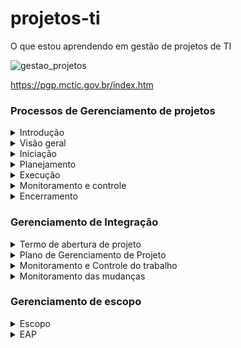 # projetos-ti
O que estou aprendendo em gestão de projetos de TI

![gestao_projetos](https://github.com/WanessaCarvalho378/projetos-ti/assets/143955162/8d43e686-dd3a-4715-9fdf-a2b8a4d5347e)

https://pgp.mctic.gov.br/index.htm

### Processos de Gerenciamento de projetos
<details>
<summary> Introdução </summary>

Projeto: Possui início e fim bem definidos, sendo um esforço temporário para atingir um ou mais objetivos.
 
 Gerenciamento de projetos: Aplicação de conhecimentos e habilidades a partir de ferramentas e técnicas específicas 
 
 subdivididos em 5 grupos de processos: Iniciação, planejamento, execução, monitoramento e controle, encerramento  
 
 Profissional de gerente de projetos: elo entre estratégia e equipe, com habilidades interpessoais como: liderança, construção de equipes, coaching (no sentido de entender cada indivíduo), motivação, comunicação, tomada de decisões, influência, estabelecimento de confiança, negociação (colaboração), consciência política e cultural (cultura da empresa), gerenciamento de conflitos
 
 PMI - Project Management Institute
 PMO é uma estrutura organizacional que padroniza os processos de governança relacionados a projetos e facilita o compartilhamento de recursos, metodologias, ferramentas e técnicas.
 
 PMBOK - Project Management Body fo Knowledge / "Livro" de boas práticas consolidadas para gerenciamento de projetos
 
 CAPM - Certificação gerenciamento de projetos iniciante
 PMP -   Certificação para quem já tem experiência comprovada 
 PMI-ACP : gerente de projeto com experiência em práticas ágeis

Obs.: Se gerindo desde sempre as partes interessadas, se precisar mudar alguma coisa, você muda já no início do projeto, que é mais fácil, logo, reduzindo também os custos com as implementações das mudanças, porém, de maneira geral, a identificação das partes interessadas é um processo contínuo e que acontece durante todo o ciclo de vida do projeto. 
 
 Ciclo de vida de projetos: Série de fases pelas quais um projeto passa. Não confundir com grupos de processos de gerenciamento de projetos (iniciação, planejamento etc)
 
 Cada projeto é único, então não existe uma estrutura ideal 
 
 Elaboração progressiva: trabalha em "ondas", logo, o planejamento se dá de maneira progressiva. Trabalhos de inovação 
 
 Elaboração preditiva: faz o planejamento já todo de uma vez
 
</details>


<details>
<summary>  Visão geral </summary>

**são subdivididos em 5 grupos de processos: Iniciação, planejamento, execução, monitoramento e controle, encerramento**

Os grupos de processos servem pra te dar um maior entendimento, eles não acontecem um por um, mas sim se sobrepondo ao longo do ciclo de vida de um projeto.
Cada grupo de processo descreve uma série de atividades de gerenciamento de projetos, onde a saída de um processo pode ser utilizada como entrada em outro processo, justamente porque eles se sobrepõem ao longo do ciclo de vida 

Você pode olhar os processos de gerenciamento pela perspectiva de área de conhecimento, com área de integração, tempo, escopo, custos, qualidade, comunicações, riscos, aquisições, recursos humanos, partes interessadas
 
 *escopo = o que o projeto se propõe a entregar? 
 escopo de produto é diferente de escopo de projeto* 
 
De maneira bem geral, os processos de gerenciamento de projetos incluem: 
 - definir atividades
 - estimar partes interessadas 
 - levantamento de custos 
 etc 
 
 Tipos: 
 produção, suporte, analisar requisitos, desenvolvimento 

</details>


<details>
<summary> Iniciação </summary>

Interface entre antes do projeto e trabalho de planejamento
  
 - definir o gerente do projeto 
 - desenvolvimento de termo de abertura
 - avaliar a viabilidade do projeto
 - Entender a posição do projeto dentro da organização 
 - Identificar as partes interessadas (Já se pensa desde a iniciação, mas em termos gerais, é um processo contínuo)
 - Ver a estrutura organizacional
   
![Iniciacao](https://github.com/WanessaCarvalho378/projetos-ti/assets/143955162/d1d5b5c0-abc0-4bb4-91f9-e0406e18829b)

</details>


<details>
<summary> Planejamento </summary>

- Definir Escopo do Projeto
- Desenvolver EAP (Estrutura Analítica do Projeto)
 - Como serão coletados os requisitos 
- Planejar Riscos
- Estimar Atividades
- Definir Equipe
- Desenvolver Cronograma
- Planejar Custos
- Planejar Comunicação
- Planejar Qualidade
- Consolidar Plano de Projeto
- Realizar Reunião de Aprovação do Planejamento

**O plano do projeto e os documentos do projeto desenvolvidos como saídas do processo de planejamento explora os principais aspectos do escopo, tempo, qualidade, comunicações, recursos humanos, riscos, aquisições e gerenciamento das partes interessadas (que é no que vai se aprofundar nos próximos tópicos).**

*As atualizações resultantes das mudanças aprovadas durante o projeto (geralmente durante o processo de monitoramento e controle) podem influenciar significativamente o plano do projeto e os documentos do projeto.*

![planejamento](https://github.com/WanessaCarvalho378/projetos-ti/assets/143955162/694c2aa3-fc44-4668-a396-12c362055155)


</details>


<details>
<summary>  Execução </summary>

A maior parte do orçamento e tempo do projeto vai ser nessa etapa.

- Construir as entregas 
- Solicitar mudanças, se necessário 
- construir de fato as equipes do projeto 
- Garantir que as partes interessadas estejam engajadas e informadas 
- Gerenciar as comunicações (se faz de maneira mais ativa nessa parte)

  ![Execução](https://github.com/WanessaCarvalho378/projetos-ti/assets/143955162/829f224d-1e80-49c9-a855-80ce80f9fb2f)


</details>


<details>
<summary>  Monitoramento e controle  </summary>

Monitorar é acompanhar o andamento do projeto 

- Comparar o que está sendo feito com o que está sendo planejado 
- Rejeitar e aprovar mudanças 
- controlar a qualidade do projeto 
- gerar relatórios de desempenho 
- Controlar os riscos e aquisições 

![Monitoramento e Controle](https://github.com/WanessaCarvalho378/projetos-ti/assets/143955162/fec0366c-6dd0-4edb-acc7-adf1727228f5)


</details>


<details>
<summary>  Encerramento  </summary>

- Encerrar contratos 
 - armazenar lições aprendidas 
 - receber aceite formal das entregas do projeto pelo cliente

![Encerramento](https://github.com/WanessaCarvalho378/projetos-ti/assets/143955162/4064e3d2-1da8-45e9-bb99-13dd2638bd42)


</details>


### Gerenciamento de Integração

<details>
<summary> Termo de abertura de projeto </summary>

É se perguntar: Afinal, o que tenho de entradas?

Especificação do trabalho de projeto
Business case
Acordos

Quais as ferramentas e técnicas que posso ter para elaboração do TAP? 
- Opinião especializada
- Técnicas de facilitação

Modelo de TAP do MCTI: [SiglaProjeto_TermoAberturaProjeto (1).docx](https://github.com/WanessaCarvalho378/projetos-ti/files/14548003/SiglaProjeto_TermoAberturaProjeto.1.docx)
Modelo de TAP do Alura: [Alura-Modelo-TAP (1).docx](https://github.com/WanessaCarvalho378/projetos-ti/files/14548004/Alura-Modelo-TAP.1.docx)

Do TAP, sai a base para o Plano de Gerenciamento de Projeto 

</details>

<details>
<summary> Plano de Gerenciamento de Projeto </summary>

Tem as mesmas entradas do TAP, e desse plano sai Entregas, dados de desempenho do trabalho, 
atualizações no plano de gerenciamento do projeto, atualizações nos documentos de projeto e solicitações de mudança.


</details>

<details>
<summary> Monitoramento e Controle do trabalho </summary>

- A maior parte do trabalho de monitoramento se baseia na análise de variação entre os resultados coletados e as linhas de base do projeto.

- Também faz parte do monitoramento garantir que todos os envolvidos tenham a correta percepção da situação do projeto e os passos tomados pelo gerente.

- Desta atividade podem ser identificadas mudanças nas linhas de base do projeto, seja oriundo do cliente, como também da identificação de desvios significativos do planejamento.

</details>

<details>
<summary> Monitoramento das mudanças </summary>

Este processo tem como objetivo sempre revisar todas as solicitações de mudanças que forem propostas ao longo do projeto, 
aprovando e gerenciando mudanças realizadas nas entregas, ativos de processos organizacionais, documentos do projeto e plano de gerenciamento do projeto.

</details>

### Gerenciamento de escopo

<details>
<summary> Escopo </summary>

- Escopo é o que trabalho se propõe a entregar de serviços e/ou produtos
- Coletando os requisitos, se define o escopo
- Validação de escopo é validação formal do escopo com o cliente

Escopo do projeto x Escopo do produto: 
Projeto >> envolve pensar como vai entregar o escopo do produto e como vai gerir o projeto
Produto >> O que preciso fazer para entregar o produto?

</details>

<details>
<summary> EAP </summary>

EAP = Estrutura Analítica de Projeto 
Não se trata de uma estrutura de atividades, mas sim de trabalho
A EAP subdivide as entregas e o trabalho do projeto em componentes menores e mais facilmente gerenciáveis. 
site para fazer EAP: http://criticaltools.com/ 
